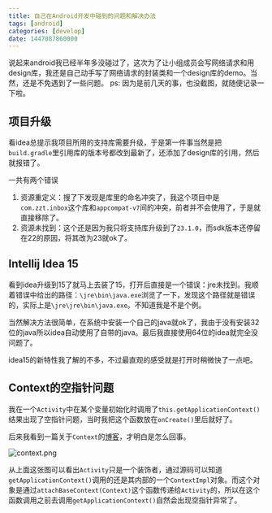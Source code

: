```yaml
---
title: 自己在Android开发中碰到的问题和解决办法
tags: [android]
categories: [develop]
date: 1447087860000
---
```


说起来android我已经半年多没碰过了，这次为了让小组成员会写网络请求和用design库，我还是自己动手写了网络请求的封装类和一个design库的demo。当然，还是不免遇到了一些问题。
ps: 因为是前几天的事，也没截图，就随便记录一下啦。

<!--more-->

## 项目升级 ##
看idea总提示我项目所用的支持库需要升级，于是第一件事当然是把`build.gradle`里引用库的版本号都改到最新了，还添加了design库的引用，然后就报错了。

一共有两个错误

 1. 资源重定义：搜了下发现是库里的命名冲突了，我这个项目中是`com.zzt.inbox`这个库和`appcompat-v7`间的冲突，前者并不会使用了，于是就直接移除了。
 2. 资源未找到：这个还是因为我只将支持库升级到了`23.1.0`，而sdk版本还停留在22的原因，将其改为23就ok了。

## Intellij Idea 15 ##
看到idea升级到15了就马上去装了15，打开后直接是一个错误：jre未找到。我顺着错误中给出的路径：`\jre\bin\java.exe`浏览了一下，发现这个路径就是错误的，实际上是`\jre\jre\bin\java.exe`。不知道我是不是个例。

当然解决方法很简单，在系统中安装一个自己的java就ok了，我由于没有安装32位的java所以idea自动使用了自带的java。最后我直接使用64位的idea就完全没问题了。

idea15的新特性我了解的不多，不过最直观的感受就是打开时稍微快了一点吧。

## Context的空指针问题 ##
我在一个`Activity`中在某个变量初始化时调用了`this.getApplicationContext()`结果出现了空指针问题，当时我把这个函数放在`onCreate()`里后就好了。

后来我看到一篇关于`Context`的[博客](http://blog.csdn.net/guolin_blog/article/details/47028975)，才明白是怎么回事。

![context.png][1]

从上面这张图可以看出`Activity`只是一个装饰者，通过源码可以知道`getApplicationContext()`调用的还是其内部的一个`ContextImpl`对象。而这个对象是通过`attachBaseContext(Context)`这个函数传递给`Activity`的，所以在这个函数调用之前去调用`getApplicationContext()`自然会出现空指针异常了。

  [1]: /images/2015/11/74545713.png